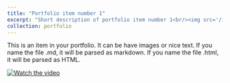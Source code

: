 ```yaml
---
title: "Portfolio item number 1"
excerpt: "Short description of portfolio item number 1<br/><img src='/images/500x300.png'>"
collection: portfolio
---
```


This is an item in your portfolio. It can be have images or nice text. If you name the file .md, it will be parsed as markdown. If you name the file .html, it will be parsed as HTML. 

[![Watch the video](https://img.youtube.com/vi/nTQUwghvy5Q/default.jpg)](https://youtu.be/nTQUwghvy5Q)